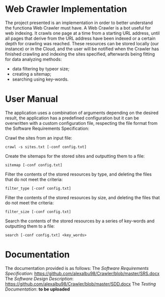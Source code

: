 # **Web Crawler Implementation**
  The project presented is an implementation in order to better understand the functiona Web Crawler must have. A Web Crawler is a bot useful for web indexing. It crawls one page at a time from a starting URL address, until all pages that derive from the URL address have been indexed or a certain depth for crawling was reached. 
  These resources can be stored locally (our instance) or in the Cloud, and the user will be notified when the Crawler has finished crawling and indexing the sites specified, afterwards being fitting for data analyzing methods:
* data filtering by typeor size;
* creating a sitemap;
* searching using key-words.

# **User Manual**
  The application uses a combination of arguments depending on the desired result, the application has a predefined configuration but it can be overwritten with a custom configuration file, respecting the file format from the Software Requirements Specification:
  
  Crawl the sites from an input file:
```
crawl -s sites.txt [-conf config.txt]
```

  Create the sitemaps for the stored sites and outputting them to a file:
```
sitemap [-conf config.txt]
```

  Filter the contents of the stored resources by type, and deleting the files that do not meet the criteria:
```
filter_type [-conf config.txt]
```

  Filter the contents of the stored resources by size, and deleting the files that do not meet the criteria:
```
filter_size [-conf config.txt]
```

  Search the contents of the stored resources by a series of key-words and outputting them to a file:
```
search [-conf config.txt] <key_words>
```

# **Documentation**
  The documentation provided is as follows:
The *Software Requirements Specification*: https://github.com/alexalbu98/Crawler/blob/master/SRS.docx
The *Software Design Description*: https://github.com/alexalbu98/Crawler/blob/master/SDD.docx
The *Testing Documentation*: **to be uploaded**
